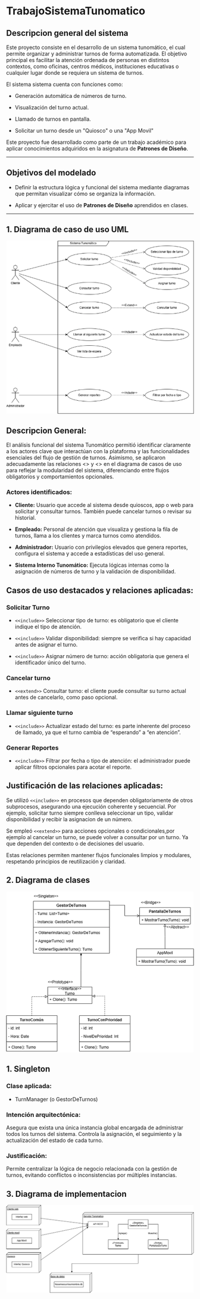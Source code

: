 # TrabajoSistemaTunomatico
## Descripcion general del sistema
Este proyecto consiste en el desarrollo de un sistema tunomático, el cual permite organizar y administrar turnos de forma automatizada. El objetivo principal es facilitar la atención ordenada de personas en distintos contextos, como oficinas, centros médicos, instituciones educativas o cualquier lugar donde se requiera un sistema de turnos.

El sistema sistema cuenta con funciones como:

- Generación automática de números de turno.

- Visualización del turno actual.

- Llamado de turnos en pantalla.

- Solicitar un turno desde un "Quiosco" o una "App Movil"

Este proyecto fue desarrollado como parte de un trabajo académico para aplicar conocimientos adquiridos en la asignatura de **Patrones de Diseño**.

---
## Objetivos del modelado

- Definir la estructura lógica y funcional del sistema mediante diagramas que permitan visualizar cómo se organiza la información.

- Aplicar y ejercitar el uso de **Patrones de Diseño** aprendidos en clases.

---
## 1. Diagrama de caso de uso UML
![img](DiagramaCasoDeUso.png)
## Descripcion General:

El análisis funcional del sistema Tunomático permitió identificar claramente a los actores clave que interactúan con la plataforma y las funcionalidades esenciales del flujo de gestión de turnos. Asimismo, se aplicaron adecuadamente las relaciones <<include>> y <<extend>> en el diagrama de casos de uso para reflejar la modularidad del sistema, diferenciando entre flujos obligatorios y comportamientos opcionales.

### Actores identificados:

- **Cliente:** Usuario que accede al sistema desde quioscos, app o web para solicitar y consultar turnos. También puede cancelar turnos o revisar su historial.

- **Empleado:** Personal de atención que visualiza y gestiona la fila de turnos, llama a los clientes y marca turnos como atendidos.

- **Administrador:** Usuario con privilegios elevados que genera reportes, configura el sistema y accede a estadísticas del uso general.

- **Sistema Interno Tunomático:** Ejecuta lógicas internas como la asignación de números de turno y la validación de disponibilidad.
  
 ## Casos de uso destacados y relaciones aplicadas:
### Solicitar Turno

- `<<include>>` Seleccionar tipo de turno: es obligatorio que el cliente indique el tipo de atención.

- `<<include>>` Validar disponibilidad: siempre se verifica si hay capacidad antes de asignar el turno.

- `<<include>>` Asignar número de turno: acción obligatoria que genera el identificador único del turno.

### Cancelar turno

- `<<extend>>` Consultar turno: el cliente puede consultar su turno actual antes de cancelarlo, como paso opcional.

### Llamar siguiente turno

- `<<include>>` Actualizar estado del turno: es parte inherente del proceso de llamado, ya que el turno cambia de “esperando” a “en atención”.

### Generar Reportes

- `<<include>>` Filtrar por fecha o tipo de atención: el administrador puede aplicar filtros opcionales para acotar el reporte.

## Justificación de las relaciones aplicadas:
  
Se utilizó `<<include>>` en procesos que dependen obligatoriamente de otros subprocesos, asegurando una ejecución coherente y secuencial. Por ejemplo, solicitar turno siempre conlleva seleccionar un tipo, validar disponibilidad y recibir la asignacion de un número.

Se empleó `<<extend>>` para acciones opcionales o condicionales,por ejemplo al cancelar un turno, se puede volver a consultar por un turno. Ya que dependen del contexto o de decisiones del usuario.

Estas relaciones permiten mantener flujos funcionales limpios y modulares, respetando principios de reutilización y claridad.


## 2. Diagrama de clases
![img](DiagramaDeClases.png)

## 1. Singleton
### Clase aplicada:
- TurnManager (o GestorDeTurnos)

### Intención arquitectónica:
Asegura que exista una única instancia global encargada de administrar todos los turnos del sistema. Controla la asignación, el seguimiento y la actualización del estado de cada turno.

### Justificación:
Permite centralizar la lógica de negocio relacionada con la gestión de turnos, evitando conflictos o inconsistencias por múltiples instancias.

## 3. Diagrama de implementacion
![img](DiagramaImplementacion.png)
